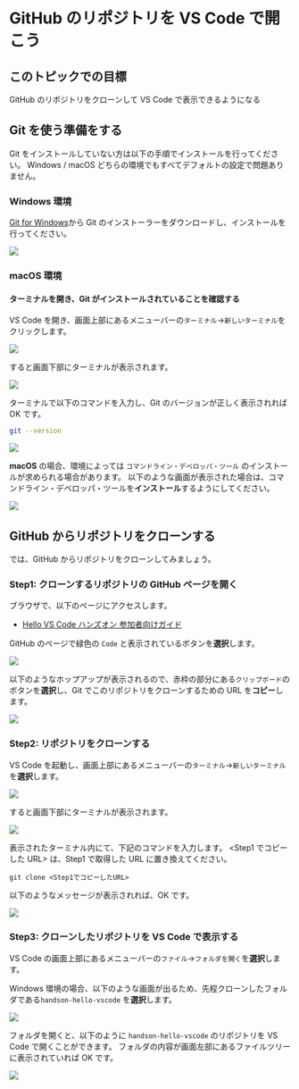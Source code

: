 # GitHub のリポジトリを VS Code で開こう

## このトピックでの目標

GitHub のリポジトリをクローンして VS Code で表示できるようになる

## Git を使う準備をする

Git をインストールしていない方は以下の手順でインストールを行ってください。
Windows / macOS どちらの環境でもすべてデフォルトの設定で問題ありません。

### Windows 環境

[Git for Windows](https://gitforwindows.org/)から Git のインストーラーをダウンロードし、インストールを行ってください。

![](img/Git_for_Windows.PNG)

### macOS 環境

#### ターミナルを開き、Git がインストールされていることを確認する

VS Code を開き、画面上部にあるメニューバーの`ターミナル`→`新しいターミナル`をクリックします。

![](img/Tarminal.PNG)

すると画面下部にターミナルが表示されます。

![](img/tarminal_gamen.PNG)

ターミナルで以下のコマンドを入力し、Git のバージョンが正しく表示されれば OK です。

```bash
git --version
```

![](img/git_version.PNG)

**macOS** の場合、環境によっては `コマンドライン・デベロッパ・ツール` のインストールが求められる場合があります。
以下のような画面が表示された場合は、コマンドライン・デベロッパ・ツールを**インストール**するようにしてください。

![](img/check_install_xcode_dev_tools.png)

## GitHub からリポジトリをクローンする

では、GitHub からリポジトリをクローンしてみましょう。

### Step1: クローンするリポジトリの GitHub ページを開く

ブラウザで、以下のページにアクセスします。

- [Hello VS Code ハンズオン 参加者向けガイド](https://github.com/vscodejp/handson-hello-vscode)

GitHub のページで緑色の `Code` と表示されているボタンを**選択**します。

![](img/Code.PNG)

以下のようなホップアップが表示されるので、赤枠の部分にある`クリップボード`のボタンを**選択**し、Git でこのリポジトリをクローンするための URL を**コピー**します。

![](img/Clone.PNG)

### Step2: リポジトリをクローンする

VS Code を起動し、画面上部にあるメニューバーの`ターミナル`→`新しいターミナル`を**選択**します。

![](img/Tarminal.PNG)

すると画面下部にターミナルが表示されます。

![](img/tarminal_gamen.PNG)

表示されたターミナル内にて、下記のコマンドを入力します。
\<Step1 でコピーした URL\> は、Step1 で取得した URL に置き換えてください。

```
git clone <Step1でコピーしたURL>
```

以下のようなメッセージが表示されれば、OK です。

![](img/terminal_seikou.PNG)

### Step3: クローンしたリポジトリを VS Code で表示する

VS Code の画面上部にあるメニューバーの`ファイル`→`フォルダを開く`を**選択**します。

Windows 環境の場合、以下のような画面が出るため、先程クローンしたフォルダである`handson-hello-vscode` を**選択**します。

![](img/open_foruda.png)

フォルダを開くと、以下のように `handson-hello-vscode` のリポジトリを VS Code で開くことができます。
フォルダの内容が画面左部にあるファイルツリーに表示されていれば OK です。

![](img/open.PNG)
